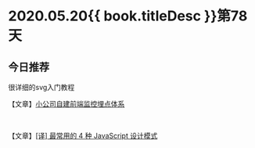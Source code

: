 # 2020.05.20{{ book.titleDesc }}第78天


## 今日推荐

很详细的svg入门教程

【文章】[小公司自建前端监控埋点体系](https://juejin.im/post/5ec1cf24f265da7bc60e1949)

<br />

【文章】[[译] 最常用的 4 种 JavaScript 设计模式](https://juejin.im/post/5ec4bd4851882542e2692e65)